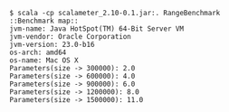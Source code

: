 
    $ scala -cp scalameter_2.10-0.1.jar:. RangeBenchmark
    ::Benchmark map::
    jvm-name: Java HotSpot(TM) 64-Bit Server VM
    jvm-vendor: Oracle Corporation
    jvm-version: 23.0-b16
    os-arch: amd64
    os-name: Mac OS X
    Parameters(size -> 300000): 2.0
    Parameters(size -> 600000): 4.0
    Parameters(size -> 900000): 6.0
    Parameters(size -> 1200000): 8.0
    Parameters(size -> 1500000): 11.0

